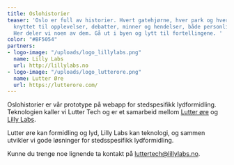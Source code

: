```yaml
---
title: Oslohistorier
teaser: 'Oslo er full av historier. Hvert gatehjørne, hver park og hver bygning er
  knyttet til opplevelser, debatter, minner og hendelser, både personlige og offentlige.
  Her deler vi noen av dem. Gå ut i byen og lytt til fortellingene. '
color: "#BF5054"
partners:
- logo-image: "/uploads/logo_lillylabs.png"
  name: Lilly Labs
  url: http://lillylabs.no
- logo-image: "/uploads/logo_lutterore.png"
  name: Lutter Øre
  url: https://lutterore.com/
---
```


Oslohistorier er vår prototype på webapp for stedspesifikk lydformidling. 
Teknologien kaller vi Lutter Tech og er et samarbeid mellom [Lutter øre](https://lutterore.com/) 
og [Lilly Labs](http://lillylabs.no).

Lutter øre kan formidling og lyd, Lilly Labs kan teknologi, og sammen utvikler vi gode løsninger for stedsspesifikk lydformidling. 

Kunne du trenge noe lignende ta kontakt på [luttertech@lillylabs.no](mailto:luttertech@lillylabs.no).



